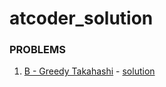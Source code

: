 # atcoder_solution

### PROBLEMS

1. [B - Greedy Takahashi](https://atcoder.jp/contests/abc149/tasks/abc149_b) - [solution](https://github.com/ahm-fahim/atcoder_solution/blob/main/pb1.cpp)
